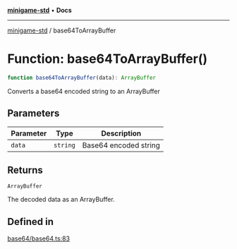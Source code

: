 [**minigame-std**](../README.md) • **Docs**

***

[minigame-std](../README.md) / base64ToArrayBuffer

# Function: base64ToArrayBuffer()

```ts
function base64ToArrayBuffer(data): ArrayBuffer
```

Converts a base64 encoded string to an ArrayBuffer

## Parameters

| Parameter | Type | Description |
| ------ | ------ | ------ |
| `data` | `string` | Base64 encoded string |

## Returns

`ArrayBuffer`

The decoded data as an ArrayBuffer.

## Defined in

[base64/base64.ts:83](https://github.com/JiangJie/minigame-std/blob/66ec277d862ca15172344b727bd1c648b6b39934/src/std/base64/base64.ts#L83)
